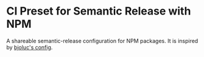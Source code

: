 # CI Preset for Semantic Release with NPM

A shareable semantic-release configuration for NPM packages.
It is inspired by [bjoluc's config](https://github.com/bjoluc/semantic-release-config-npm).
